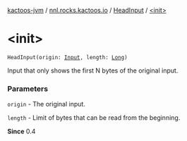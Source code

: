 [kactoos-jvm](../../index.md) / [nnl.rocks.kactoos.io](../index.md) / [HeadInput](index.md) / [&lt;init&gt;](./-init-.md)

# &lt;init&gt;

`HeadInput(origin: `[`Input`](../../nnl.rocks.kactoos/-input/index.md)`, length: `[`Long`](https://kotlinlang.org/api/latest/jvm/stdlib/kotlin/-long/index.html)`)`

Input that only shows the first N bytes of the original input.

### Parameters

`origin` - The original input.

`length` - Limit of bytes that can be read from the beginning.

**Since**
0.4

